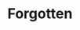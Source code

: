 ---
layout: piece
colection_name: paintings
title: Forgotten
id: forgotten
media: Acrylic
dimensions: 15" x 20"
description: Painted with popsicle sticks on cardboard.
price: $200
create_date: 2015
---